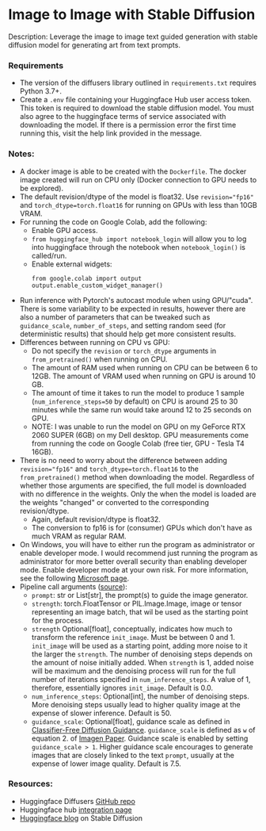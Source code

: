 # Image to Image with Stable Diffusion

Description: Leverage the image to image text guided generation with stable diffusion model for generating art from text prompts.


### Requirements

 - The version of the diffusers library outlined in `requirements.txt` requires Python 3.7+.
 - Create a `.env` file containing your Huggingface Hub user access token. This token is required to download the stable diffusion model. You must also agree to the huggingface terms of service associated with downloading the model. If there is a permission error the first time running this, visit the help link provided in the message.


### Notes:

 - A docker image is able to be created with the `Dockerfile`. The docker image created will run on CPU only (Docker connection to GPU needs to be explored).
 - The default revision/dtype of the model is float32. Use `revision="fp16"` and `torch_dtype=torch.float16` for running on GPUs with less than 10GB VRAM.
 - For running the code on Google Colab, add the following:
 	- Enable GPU access.
 	- `from huggingface_hub import notebook_login` will allow you to log into huggingface through the notebook when `notebook_login()`  is called/run.
 	- Enable external widgets:
 		```
 		from google.colab import output
 		output.enable_custom_widget_manager()
 		```
 - Run inference with Pytorch's autocast module when using GPU/"cuda". There is some variability to be expected in results, however there are also a number of parameters that can be tweaked such as `guidance_scale`, `number_of_steps`, and setting random seed (for deterministic results) that should help get more consistent results.
 - Differences between running on CPU vs GPU:
    - Do not specify the `revision` or `torch_dtype` arguments in `from_pretrained()` when running on CPU.
    - The amount of RAM used when running on CPU can be between 6 to 12GB. The amount of VRAM used when running on GPU is around 10 GB.
    - The amount of time it takes to run the model to produce 1 sample (`num_inference_steps=50` by default) on CPU is around 25 to 30 minutes while the same run would take around 12 to 25 seconds on GPU.
    - NOTE: I was unable to run the model on GPU on my GeForce RTX 2060 SUPER (6GB) on my Dell desktop. GPU measurements come from running the code on Google Colab (free tier, GPU - Tesla T4 16GB).
 - There is no need to worry about the difference between adding `revision="fp16"` and `torch_dtype=torch.float16` to the `from_pretrained()` method when downloading the model. Regardless of whether those arguments are specified, the full model is downloaded with no difference in the weights. Only the when the model is loaded are the weights "changed" or converted to the corresponding revision/dtype.
    - Again, default revision/dtype is float32.
    - The conversion to fp16 is for (consumer) GPUs which don't have as much VRAM as regular RAM.
 - On Windows, you will have to either run the program as administrator or enable developer mode. I would recommend just running the program as administrator for more better overall security than enabling developer mode. Enable developer mode at your own risk. For more information, see the following [Microsoft page](https://learn.microsoft.com/en-us/windows/apps/get-started/enable-your-device-for-development).
 - Pipeline call arguments ([source](https://github.com/huggingface/diffusers/blob/ab7a78e8f11eec914653e01ee497d57d7503bd9d/src/diffusers/pipelines/stable_diffusion/pipeline_stable_diffusion.py)):
   - `prompt`: str or List[str], the prompt(s) to guide the image generator.
   - `strength`: torch.FloatTensor or PIL.Image.Image, image or tensor representing an image batch, that wil be used as the starting point for the process.
   - `strength` Optional[float], conceptually, indicates how much to transform the reference `init_image`. Must be between 0 and 1. `init_image` will be used as a starting point, adding more noise to it the larger the `strength`. The number of denoising steps depends on the amount of noise initially added. When `strength` is 1, added noise will be maximum and the denoising process will run for the full number of iterations specified in `num_inference_steps`. A value of 1, therefore, essentially ignores `init_image`. Default is 0.0.
   - `num_inference_steps`: Optional[int], the number of denoising steps. More denoising steps usually lead to higher quality image at the expense of slower inference. Default is 50.
   - `guidance_scale`: Optional[float], guidance scale as defined in [Classifier-Free Diffusion Guidance](https://arxiv.org/abs/2207.12598). `guidance_scale` is defined as `w` of equation 2. of [Imagen Paper](https://arxiv.org/pdf/2205.11487.pdf). Guidance scale is enabled by setting `guidance_scale > 1`. Higher guidance scale encourages to generate images that are closely linked to the text `prompt`, usually at the expense of lower image quality. Default is 7.5.


### Resources:

 - Huggingface Diffusers [GitHub repo](https://github.com/huggingface/diffusers/tree/main/src/diffusers/pipelines)
 - Huggingface hub [integration page](https://huggingface.co/docs/hub/models-adding-libraries)
 - [Huggingface blog](https://huggingface.co/blog/stable_diffusion) on Stable Diffusion